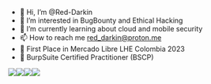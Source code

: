 - 👋 Hi, I’m @Red-Darkin
- 👀 I’m interested in BugBounty and Ethical Hacking
- 🌱 I’m currently learning about cloud and mobile security
- 📫 How to reach me red_darkin@proton.me
- 🥷 First Place in Mercado Libre LHE Colombia 2023
- 🥷 BurpSuite Certified Practitioner (BSCP)

<!---
Red-Darkin/Red-Darkin is a ✨ special ✨ repository because its `README.md` (this file) appears on your GitHub profile.
You can click the Preview link to take a look at your changes.
--->
<img src="https://api.accredible.com/v1/frontend/credential_website_embed_image/badge/79661787"><img src="https://api.accredible.com/v1/frontend/credential_website_embed_image/badge/79657742"><img src="https://api.accredible.com/v1/frontend/credential_website_embed_image/badge/87473650"><img src="https://api.accredible.com/v1/frontend/credential_website_embed_image/badge/109613361">
